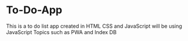 # To-Do-App
This is a to do list app created in HTML CSS and JavaScript will be using JavaScript Topics such as PWA and Index DB
